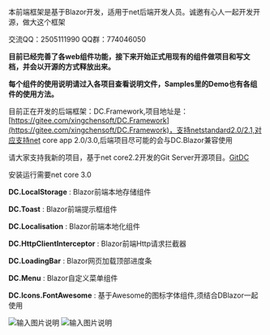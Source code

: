 本前端框架是基于Blazor开发，适用于net后端开发人员。诚邀有心人一起开发开源，做大这个框架

交流QQ：2505111990  QQ群：774046050

 **目前已经完善了各web组件功能，接下来开始正式用现有的组件做项目和写文档，并会以开源的方式释放出来。** 

 **每个组件的使用说明请过入各项目查看说明文件，Samples里的Demo也有各组件的使用方法。** 

目前正在开发的后端框架：DC.Framework,项目地址是：[https://gitee.com/xingchensoft/DC.Framework](https://gitee.com/xingchensoft/DC.Framework)，支持netstandard2.0/2.1,对应支持net core app 2.0/3.0,后端项目尽可能的会与DC.Blazor兼容使用

请大家支持我新的项目，基于net core2.2开发的Git Server开源项目。[GitDC](https://gitee.com/xingchensoft/GitDC)

安装运行需要net core 3.0


 **DC.LocalStorage** : Blazor前端本地存储组件

 **DC.Toast** : Blazor前端提示框组件

 **DC.Localisation** : Blazor前端本地化组件

 **DC.HttpClientInterceptor** : Blazor前端Http请求拦截器

 **DC.LoadingBar** : Blazor网页加载顶部进度条

 **DC.Menu** : Blazor自定义菜单组件

 **DC.Icons.FontAwesome** : 基于Awesome的图标字体组件,须结合DBlazor一起使用

![输入图片说明](https://images.gitee.com/uploads/images/2019/0323/143458_244fc8de_130171.png "演示图片")
![输入图片说明](https://images.gitee.com/uploads/images/2019/0326/184321_d2a8a44d_130171.png "演示图片")